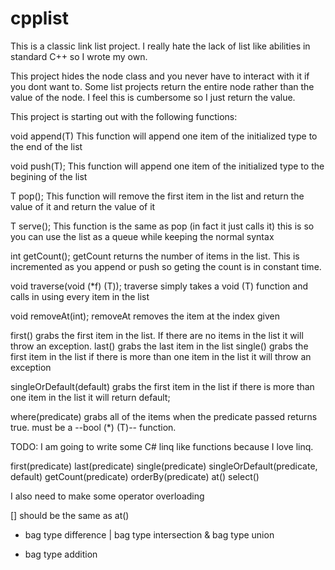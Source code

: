 cpplist
=======

This is a classic link list project.  I really hate the lack of list like abilities in standard C++ so I wrote my own.

This project hides the node class and you never have to interact with it if you dont want to. Some list projects return the entire node rather than the value of the node. I feel this is cumbersome so I just return the value.

This project is starting out with the following functions:

void append(T)
  This function will append one item of the initialized type to the end of the list

void push(T);
  This function will append one item of the initialized type to the begining of the list

T pop();
  This function will remove the first item in the list and return the value of it and return the value of it

T serve();
  This function is the same as pop (in fact it just calls it) this is so you can use the list as a queue while keeping the normal syntax

int getCount();
  getCount returns the number of items in the list.  This is incremented as you append or push so geting the count is in constant time.

void traverse(void (*f) (T));
  traverse simply takes a void (T) function and calls in using every item in the list

void removeAt(int);
  removeAt removes the item at the index given

first()
	grabs the first item in the list.  If there are no items in the list it will throw an exception.
last()
	grabs the last item in the list
single()
	grabs the first item in the list if there is more than one item in the list it will throw an exception

singleOrDefault(default)
	grabs the first item in the list if there is more than one item in the list it will return default;

where(predicate)
  grabs all of the items when the predicate passed returns true. must be a  --bool (*) (T)-- function.

TODO:
I am going to write some C# linq like functions because I love linq.

first(predicate)
last(predicate)
single(predicate)
singleOrDefault(predicate, default)
getCount(predicate)
orderBy(predicate)
at()
select()

I also need to make some operator overloading

[] should be the same as at()
-  bag type difference
|  bag type intersection
&  bag type union
+  bag type addition
